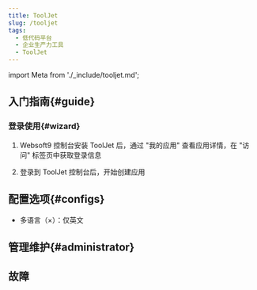 ```yaml
---
title: ToolJet
slug: /tooljet
tags:
  - 低代码平台
  - 企业生产力工具
  - ToolJet
---
```


import Meta from './_include/tooljet.md';

<Meta name="meta" />

## 入门指南{#guide}

### 登录使用{#wizard}

1. Websoft9 控制台安装 ToolJet 后，通过 "我的应用" 查看应用详情，在 "访问" 标签页中获取登录信息

2. 登录到 ToolJet 控制台后，开始创建应用


## 配置选项{#configs}

- 多语言（×）：仅英文

## 管理维护{#administrator}

## 故障
